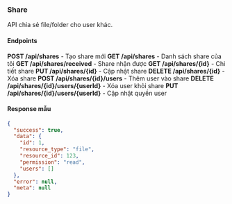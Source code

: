 ### Share

API chia sẻ file/folder cho user khác.

#### Endpoints

**POST /api/shares** - Tạo share mới
**GET /api/shares** - Danh sách share của tôi
**GET /api/shares/received** - Share nhận được
**GET /api/shares/{id}** - Chi tiết share
**PUT /api/shares/{id}** - Cập nhật share
**DELETE /api/shares/{id}** - Xóa share
**POST /api/shares/{id}/users** - Thêm user vào share
**DELETE /api/shares/{id}/users/{userId}** - Xóa user khỏi share
**PUT /api/shares/{id}/users/{userId}** - Cập nhật quyền user

#### Response mẫu

```json
{
  "success": true,
  "data": {
    "id": 1,
    "resource_type": "file",
    "resource_id": 123,
    "permission": "read",
    "users": []
  },
  "error": null,
  "meta": null
}
```

